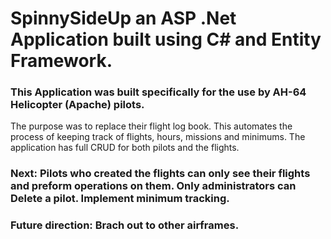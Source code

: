 #  SpinnySideUp an ASP .Net Application built using C# and Entity Framework. 

###  This Application was built specifically for the use by AH-64 Helicopter (Apache) pilots.  
The purpose was to replace their flight log book. This automates the process of keeping track of flights, hours, missions and minimums. 
The application has full CRUD for both pilots and the flights.

###  Next: Pilots who created the flights can only see their flights and preform operations on them. Only administrators can Delete a pilot. Implement minimum tracking.

###  Future direction: Brach out to other airframes.

